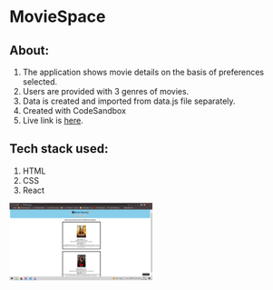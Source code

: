 # MovieSpace
## About: 
1. The application shows movie details on the basis of preferences selected.
2. Users are provided with 3 genres of movies.
3. Data is created and imported from data.js file separately.
4. Created with CodeSandbox
5. Live link is [here](https://84520t.csb.app/).

## Tech stack used:
1. HTML
2. CSS
3. React

<img src="images/mark9image.png" height="30%" width="50%">

